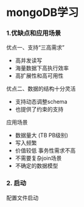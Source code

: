# mongoDB学习

### 1.优缺点和应用场景

优点一、支持“三高需求”
* 高并发读写
* 海量数据下高执行效率
* 高扩展性和高可用性

优点二、数据的结构十分灵活
* 支持动态调整schema
* 也提供了约束的支持

应用场景 
* 数据量大 (TB PB级别)
* 写入频繁
* 价值较低 事务性需求不高
* 不需要复杂join场景
* 不确定的数据模型

### 2. 启动

配置文件启动

